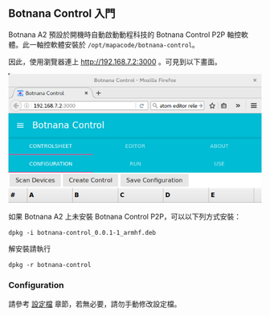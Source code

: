 ## Botnana Control 入門

Botnana A2 預設於開機時自動啟動動程科技的 Botnana Control P2P 軸控軟體。此一軸控軟體安裝於 `/opt/mapacode/botnana-control`。

因此，使用瀏覽器連上 http://192.168.7.2:3000 。可見到以下畫面。

![Botnana Controlsheet](./botnana-control-controlsheet.png)

如果 Botnana A2 上未安裝 Botnana Control P2P，可以以下列方式安裝：

    dpkg -i botnana-control_0.0.1-1_armhf.deb

解安裝請執行

    dpkg -r botnana-control

### Configuration

請參考 [設定檔](./configuration-file.md) 章節，若無必要，請勿手動修改設定檔。
